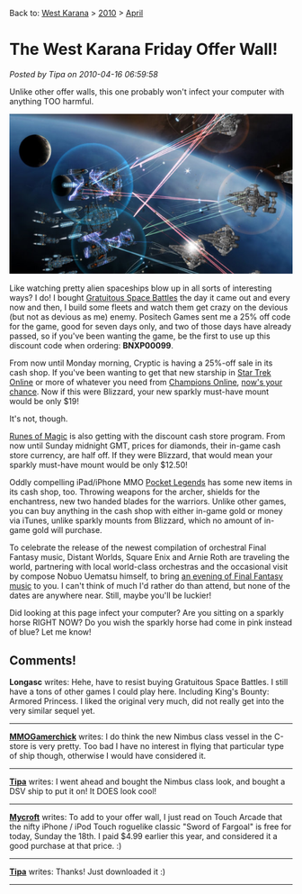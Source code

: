 Back to: [West Karana](/posts/westkarana.md) > [2010](/posts/2010/westkarana.md) > [April](./westkarana.md)
# The West Karana Friday Offer Wall!

*Posted by Tipa on 2010-04-16 06:59:58*

Unlike other offer walls, this one probably won't infect your computer with anything TOO harmful.

[![](../../../uploads/2010/04/GSB-2010-04-16-07-24-40-94.jpg "Gratuitous Space Battles")](../../../uploads/2010/04/GSB-2010-04-16-07-24-40-94.jpg)

Like watching pretty alien spaceships blow up in all sorts of interesting ways? I do! I bought [Gratuitous Space Battles](http://www.positech.co.uk/gratuitousspacebattles/index.html) the day it came out and every now and then, I build some fleets and watch them get crazy on the devious (but not as devious as me) enemy. Positech Games sent me a 25% off code for the game, good for seven days only, and two of those days have already passed, so if you've been wanting the game, be the first to use up this discount code when ordering: **BNXP00099**.

From now until Monday morning, Cryptic is having a 25%-off sale in its cash shop. If you've been wanting to get that new starship in [Star Trek Online](http://www.startrekonline.com/) or more of whatever you need from [Champions Online](http://www.champions-online.com/), [now's your chance](http://www.champions-online.com/node/594944). Now if this were Blizzard, your new sparkly must-have mount would be only $19!

It's not, though.

[Runes of Magic](http://us.runesofmagic.com/us/index.html) is also getting with the discount cash store program. From now until Sunday midnight GMT, prices for diamonds, their in-game cash store currency, are half off. If they were Blizzard, that would mean your sparkly must-have mount would be only $12.50!

Oddly compelling iPad/iPhone MMO [Pocket Legends](http://www.spacetimestudios.com/content.php?11) has some new items in its cash shop, too. Throwing weapons for the archer, shields for the enchantress, new two handed blades for the warriors. Unlike other games, you can buy anything in the cash shop with either in-game gold or money via iTunes, unlike sparkly mounts from Blizzard, which no amount of in-game gold will purchase.

To celebrate the release of the newest compilation of orchestral Final Fantasy music, Distant Worlds, Square Enix and Arnie Roth are traveling the world, partnering with local world-class orchestras and the occasional visit by compose Nobuo Uematsu himself, to bring [an evening of Final Fantasy music](http://www.ffdistantworlds.com/) to you. I can't think of much I'd rather do than attend, but none of the dates are anywhere near. Still, maybe you'll be luckier!

Did looking at this page infect your computer? Are you sitting on a sparkly horse RIGHT NOW? Do you wish the sparkly horse had come in pink instead of blue? Let me know!
## Comments!

**Longasc** writes: Hehe, have to resist buying Gratuitous Space Battles. I still have a tons of other games I could play here. Including King's Bounty: Armored Princess. I liked the original very much, did not really get into the very similar sequel yet.

---

**[MMOGamerchick](http://mmogamerchick.wordpress.com)** writes: I do think the new Nimbus class vessel in the C-store is very pretty. Too bad I have no interest in flying that particular type of ship though, otherwise I would have considered it.

---

**[Tipa](https://chasingdings.com)** writes: I went ahead and bought the Nimbus class look, and bought a DSV ship to put it on! It DOES look cool!

---

**[Mycroft](http://airbornegator.wordpress.com)** writes: To add to your offer wall, I just read on Touch Arcade that the nifty iPhone / iPod Touch roguelike classic "Sword of Fargoal" is free for today, Sunday the 18th. I paid $4.99 earlier this year, and considered it a good purchase at that price. :)

---

**[Tipa](https://chasingdings.com)** writes: Thanks! Just downloaded it :)

---

